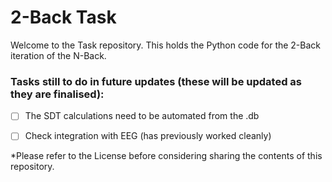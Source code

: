 # 2-Back Task
Welcome to the Task repository. This holds the Python code for the 2-Back iteration of the N-Back.

### Tasks still to do in future updates (these will be updated as they are finalised):
- [ ] The SDT calculations need to be automated from the .db
- [ ] Check integration with EEG (has previously worked cleanly)


*Please refer to the License before considering sharing the contents of this repository. 

